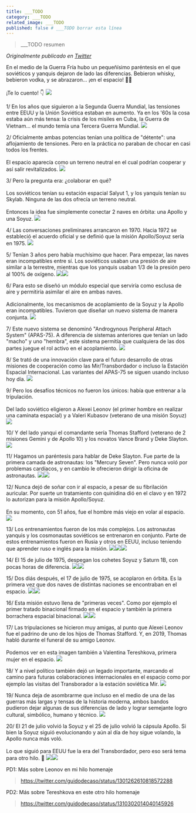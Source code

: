 ```yaml
---
title: ___TODO
category: ___TODO
related_image: ___TODO
published: false # ___TODO borrar esta línea
---
```

> ___TODO resumen

*Originalmente publicado en [Twitter](___TODO)*

<div class="card-tweets" dir="auto">
    <p>En el medio de la Guerra Fría hubo un pequeñísimo paréntesis en el que soviéticos y yanquis dejaron de lado las diferencias. Bebieron whisky, bebieron vodka, y se abrazaron... ¡en el espacio! 🥃🌌<br />
<br />
¡Te lo cuento! 👇 <span class="entity-image"><a href="https://pbs.twimg.com/media/EkzLUrZXYAACdg8.jpg" target="_blank"><img src="https://pbs.twimg.com/media/EkzLUrZXYAACdg8.jpg"></a></span></p>
    <p><span class="nop nop-start">1/ </span> En los años que siguieron a la Segunda Guerra Mundial, las tensiones entre EEUU y la Unión Soviética estaban en aumento. Ya en los '60s la cosa estaba aún más tensa: la crisis de los misiles en Cuba, la Guerra de Vietnam... el mundo temía una Tercera Guerra Mundial. <span class="entity-image"><a href="https://pbs.twimg.com/media/EkzLVMJWAAEiOSR.png" target="_blank"><img src="https://pbs.twimg.com/media/EkzLVMJWAAEiOSR.png"></a></span></p>
    <p><span class="nop nop-start">2/ </span> Oficialmente ambas potencias tenían una política de "détente": una aflojamiento de tensiones. Pero en la práctica no paraban de chocar en casi todos los frentes.<br />
<br />
El espacio aparecía como un terreno neutral en el cual podrían cooperar y así salir revitalizados. <span class="entity-image"><a href="https://pbs.twimg.com/media/EkzLVkjW0AARRE8.jpg" target="_blank"><img src="https://pbs.twimg.com/media/EkzLVkjW0AARRE8.jpg"></a></span></p>
    <p><span class="nop nop-start">3/ </span> Pero la pregunta era: ¿colaborar en qué?<br />
<br />
Los soviéticos tenían su estación espacial Salyut 1, y los yanquis tenían su Skylab. Ninguna de las dos ofrecía un terreno neutral.<br />
<br />
Entonces la idea fue simplemente conectar 2 naves en órbita: una Apollo y una Soyuz. <span class="entity-image"><a href="https://pbs.twimg.com/media/EkzLV_eWAAEqQ__.jpg" target="_blank"><img src="https://pbs.twimg.com/media/EkzLV_eWAAEqQ__.jpg"></a></span></p>
    <p><span class="nop nop-start">4/ </span> Las conversaciones preliminares arrancaron en 1970. Hacia 1972 se estableció el acuerdo oficial y se definió que la misión Apollo/Soyuz sería en 1975. <span class="entity-image"><a href="https://pbs.twimg.com/media/EkzLWeGW0AAYBSq.jpg" target="_blank"><img src="https://pbs.twimg.com/media/EkzLWeGW0AAYBSq.jpg"></a></span></p>
    <p><span class="nop nop-start">5/ </span> Tenían 3 años pero había muchísimo que hacer. Para empezar, las naves eran incompatibles entre sí. Los soviéticos usaban una presión de aire similar a la terrestre, mientras que los yanquis usaban 1/3 de la presión pero al 100% de oxígeno. <span class="row justify-content-center entity-multiple-2"><span class="col-md-6"><span class="entity-image"><a href="https://pbs.twimg.com/media/EkzLW-SWMAAiV2d.jpg" target="_blank"><img src="https://pbs.twimg.com/media/EkzLW-SWMAAiV2d.jpg"></a></span></span><span class="col-md-6"><span class="entity-image"><a href="https://pbs.twimg.com/media/EkzLW_KX0AIM9_V.png" target="_blank"><img src="https://pbs.twimg.com/media/EkzLW_KX0AIM9_V.png"></a></span></span></span></p>
    <p><span class="nop nop-start">6/ </span> Para esto se diseñó un módulo especial que serviría como esclusa de aire y permitiría asimilar el aire en ambas naves.<br />
<br />
Adicionalmente, los mecanismos de acoplamiento de la Soyuz y la Apollo eran incompatibles. Tuvieron que diseñar un nuevo sistema de manera conjunta. <span class="entity-image"><a href="https://pbs.twimg.com/media/EkzLXpVXYAI3jlI.png" target="_blank"><img src="https://pbs.twimg.com/media/EkzLXpVXYAI3jlI.png"></a></span></p>
    <p><span class="nop nop-start">7/ </span> Este nuevo sistema se denominó "Androgynous Peripheral Attach System" (APAS-75). A diferencia de sistemas anteriores que tenían un lado "macho" y uno "hembra", este sistema permitía que cualquiera de las dos partes juegue el rol activo en el acoplamiento. <span class="entity-image"><a href="https://pbs.twimg.com/media/EkzLYCeXEAAQ6Wr.png" target="_blank"><img src="https://pbs.twimg.com/media/EkzLYCeXEAAQ6Wr.png"></a></span></p>
    <p><span class="nop nop-start">8/ </span> Se trató de una innovación clave para el futuro desarrollo de otras misiones de cooperación como las Mir/Transbordador o incluso la Estación Espacial Internacional. Las variantes del APAS-75 se siguen usando incluso hoy día. <span class="entity-image"><a href="https://pbs.twimg.com/media/EkzLYcBWkAAe3jd.jpg" target="_blank"><img src="https://pbs.twimg.com/media/EkzLYcBWkAAe3jd.jpg"></a></span></p>
    <p><span class="nop nop-start">9/ </span> Pero los desafíos técnicos no fueron los únicos: había que entrenar a la tripulación.<br />
<br />
Del lado soviético eligieron a Alexei Leonov (el primer hombre en realizar una caminata espacial) y a Valeri Kubasov (veterano de una misión Soyuz) <span class="entity-image"><a href="https://pbs.twimg.com/media/EkzLY7eXYAAKmpV.jpg" target="_blank"><img src="https://pbs.twimg.com/media/EkzLY7eXYAAKmpV.jpg"></a></span></p>
    <p><span class="nop nop-start">10/ </span> Y del lado yanqui el comandante sería Thomas Stafford (veterano de 2 misiones Gemini y de Apollo 10) y los novatos Vance Brand y Deke Slayton. <span class="entity-image"><a href="https://pbs.twimg.com/media/EkzLZVeXIAUwTSu.png" target="_blank"><img src="https://pbs.twimg.com/media/EkzLZVeXIAUwTSu.png"></a></span></p>
    <p><span class="nop nop-start">11/ </span> Hagamos un paréntesis para hablar de Deke Slayton. Fue parte de la primera camada de astronautas: los "Mercury Seven". Pero nunca voló por problemas cardíacos, y en cambio le ofrecieron dirigir la oficina de astronautas. <span class="row justify-content-center entity-multiple-2"><span class="col-md-6"><span class="entity-image"><a href="https://pbs.twimg.com/media/EkzLaKXWkAMXXSy.png" target="_blank"><img src="https://pbs.twimg.com/media/EkzLaKXWkAMXXSy.png"></a></span></span><span class="col-md-6"><span class="entity-image"><a href="https://pbs.twimg.com/media/EkzLaLUWMAAxrZs.png" target="_blank"><img src="https://pbs.twimg.com/media/EkzLaLUWMAAxrZs.png"></a></span></span></span></p>
    <p><span class="nop nop-start">12/ </span> Nunca dejó de soñar con ir al espacio, a pesar de su fibrilación auricular. Por suerte un tratamiento con quinidina dió en el clavo y en 1972 lo autorizan para la misión Apollo/Soyuz.<br />
<br />
En su momento, con 51 años, fue el hombre más viejo en volar al espacio. <span class="entity-image"><a href="https://pbs.twimg.com/media/EkzLapIXgAMhKXp.png" target="_blank"><img src="https://pbs.twimg.com/media/EkzLapIXgAMhKXp.png"></a></span></p>
    <p><span class="nop nop-start">13/ </span> Los entrenamientos fueron de los más complejos. Los astronautas yanquis y los cosmonautas soviéticos se entrenaron en conjunto. Parte de estos entrenamientos fueron en Rusia y otros en EEUU, incluso teniendo que aprender ruso e inglés para la misión. <span class="row justify-content-center entity-multiple-3"><span class="col-md-6"><span class="entity-image"><a href="https://pbs.twimg.com/media/EkzLbMIWMAElJgG.jpg" target="_blank"><img src="https://pbs.twimg.com/media/EkzLbMIWMAElJgG.jpg"></a></span></span><span class="col-md-6"><span class="entity-image"><a href="https://pbs.twimg.com/media/EkzLbNJW0AAEp75.jpg" target="_blank"><img src="https://pbs.twimg.com/media/EkzLbNJW0AAEp75.jpg"></a></span></span><span class="col-md-6"><span class="entity-image"><a href="https://pbs.twimg.com/media/EkzLbN3WAAIKZRt.jpg" target="_blank"><img src="https://pbs.twimg.com/media/EkzLbN3WAAIKZRt.jpg"></a></span></span></span></p>
    <p><span class="nop nop-start">14/ </span> El 15 de julio de 1975, despegan los cohetes Soyuz y Saturn 1B, con pocas horas de diferencia. <span class="row justify-content-center entity-multiple-2"><span class="col-md-6"><span class="entity-image"><a href="https://pbs.twimg.com/media/EkzLburXYAETQ6i.png" target="_blank"><img src="https://pbs.twimg.com/media/EkzLburXYAETQ6i.png"></a></span></span><span class="col-md-6"><span class="entity-image"><a href="https://pbs.twimg.com/media/EkzLbveXEAU-c5R.png" target="_blank"><img src="https://pbs.twimg.com/media/EkzLbveXEAU-c5R.png"></a></span></span></span></p>
    <p><span class="nop nop-start">15/ </span> Dos diás después, el 17 de julio de 1975, se acoplaron en órbita. Es la primera vez que dos naves de distintas naciones se encontraban en el espacio. <span class="row justify-content-center entity-multiple-2"><span class="col-md-6"><span class="entity-image"><a href="https://pbs.twimg.com/media/EkzLcaOX0AYz8BP.png" target="_blank"><img src="https://pbs.twimg.com/media/EkzLcaOX0AYz8BP.png"></a></span></span><span class="col-md-6"><span class="entity-image"><a href="https://pbs.twimg.com/media/EkzLcbRXUAUcIRT.png" target="_blank"><img src="https://pbs.twimg.com/media/EkzLcbRXUAUcIRT.png"></a></span></span></span></p>
    <p><span class="nop nop-start">16/ </span> Esta misión estuvo llena de "primeras veces". Como por ejemplo el primer tratado binacional firmado en el espacio y también la primera borrachera espacial binacional. <span class="row justify-content-center entity-multiple-2"><span class="col-md-6"><span class="entity-image"><a href="https://pbs.twimg.com/media/EkzLdMuX0AEzRHa.jpg" target="_blank"><img src="https://pbs.twimg.com/media/EkzLdMuX0AEzRHa.jpg"></a></span></span><span class="col-md-6"><span class="entity-image"><a href="https://pbs.twimg.com/media/EkzLdNeWkAA5HG_.jpg" target="_blank"><img src="https://pbs.twimg.com/media/EkzLdNeWkAA5HG_.jpg"></a></span></span></span></p>
    <p><span class="nop nop-start">17/ </span> Las tripulaciones se hicieron muy amigas, al punto que Alexei Leonov fue el padrino de uno de los hijos de Thomas Stafford. Y, en 2019, Thomas habló durante el funeral de su amigo Leonov.<br />
<br />
Podemos ver en esta imagen también a Valentina Tereshkova, primera mujer en el espacio. <span class="entity-image"><a href="https://pbs.twimg.com/media/EkzLdskWAAE3m19.jpg" target="_blank"><img src="https://pbs.twimg.com/media/EkzLdskWAAE3m19.jpg"></a></span></p>
    <p><span class="nop nop-start">18/ </span> Y a nivel político también dejó un legado importante, marcando el camino para futuras colaboraciones internacionales en el espacio como por ejemplo las visitas del Transborador a la estación soviética Mir. <span class="entity-image"><a href="https://pbs.twimg.com/media/EkzLeKoWAAILeKn.jpg" target="_blank"><img src="https://pbs.twimg.com/media/EkzLeKoWAAILeKn.jpg"></a></span></p>
    <p><span class="nop nop-start">19/ </span> Nunca deja de asombrarme que incluso en el medio de una de las guerras más largas y tensas de la historia moderna, ambos bandos pudieron dejar algunas de sus diferencias de lado y lograr semejante logro cultural, simbólico, humano y técnico. <span class="entity-image"><a href="https://pbs.twimg.com/media/EkzLelrXYAEVq3B.png" target="_blank"><img src="https://pbs.twimg.com/media/EkzLelrXYAEVq3B.png"></a></span></p>
    <p><span class="nop nop-start">20/ </span> El 21 de julio volvió la Soyuz y el 25 de julio volvió la cápsula Apollo. Si bien la Soyuz siguió evolucionando y aún al día de hoy sigue volando, la Apollo nunca más voló.<br />
<br />
Lo que siguió para EEUU fue la era del Transbordador, pero eso será tema para otro hilo. 🖖 <span class="row justify-content-center entity-multiple-2"><span class="col-md-6"><span class="entity-image"><a href="https://pbs.twimg.com/media/EkzLfNpX0AYl3ZD.png" target="_blank"><img src="https://pbs.twimg.com/media/EkzLfNpX0AYl3ZD.png"></a></span></span><span class="col-md-6"><span class="entity-image"><a href="https://pbs.twimg.com/media/EkzLfOdWMAAtZGJ.jpg" target="_blank"><img src="https://pbs.twimg.com/media/EkzLfOdWMAAtZGJ.jpg"></a></span></span></span></p>
    <p>PD1: Más sobre Leonov en mi hilo homenaje <span class="entity-embed"><span class="twitter-player"><blockquote class="twitter-tweet" data-conversation="none" data-align="center" data-dnt="true"><a href="https://twitter.com/guidodecaso/status/1301262610818572288">https://twitter.com/guidodecaso/status/1301262610818572288</a></blockquote></span></span></p>
    <p>PD2: Más sobre Tereshkova en este otro hilo homenaje <span class="entity-embed"><span class="twitter-player"><blockquote class="twitter-tweet" data-conversation="none" data-align="center" data-dnt="true"><a href="https://twitter.com/guidodecaso/status/1310302014040145926">https://twitter.com/guidodecaso/status/1310302014040145926</a></blockquote></span></span></p>
    <p><a class="entity-mention entity-mention-first" href="https://twitter.com/threadreaderapp"></a></p>
</div>

